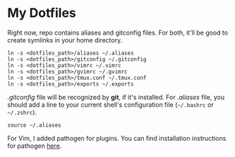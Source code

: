 # My Dotfiles

Right now, repo contains aliases and gitconfig files. For both, it'll be good to create symlinks in your home directory.

    ln -s <dotfiles_path>/aliases ~/.aliases
    ln -s <dotfiles_path>/gitconfig ~/.gitconfig
    ln -s <dotfiles_path>/vimrc ~/.vimrc
    ln -s <dotfiles_path>/gvimrc ~/.gvimrc
    ln -s <dotfiles_path>/tmux.conf ~/.tmux.conf
    ln -s <dotfiles_path>/exports ~/.exports
    
*.gitconfig* file will be recognized by **git**, if it's installed. For *.aliases* file, you should add a line to your current shell's configuration file (`~/.bashrc` or `~/.zshrc`).

    source ~/.aliases
    
For Vim, I added pathogen for plugins. You can find installation instructions for pathogen [here](https://github.com/tpope/vim-pathogen).
